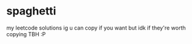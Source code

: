 # spaghetti
my leetcode solutions
ig u can copy if you want but idk if they're worth copying TBH :P

